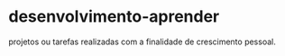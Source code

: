 # desenvolvimento-aprender
 projetos ou tarefas realizadas com a finalidade de crescimento pessoal.
